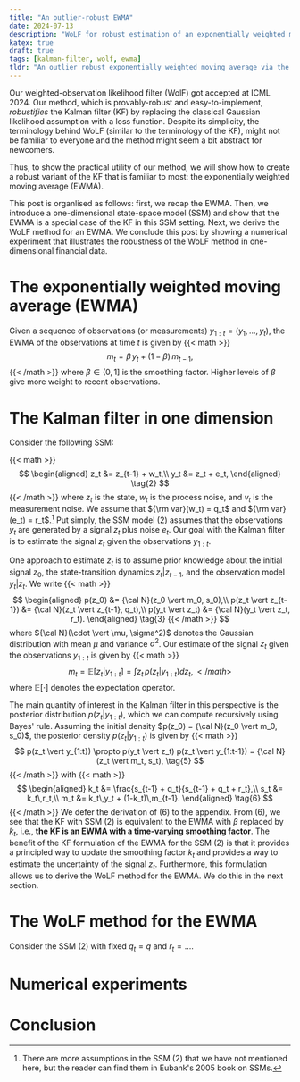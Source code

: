 ```yaml
---
title: "An outlier-robust EWMA"
date: 2024-07-13
description: "WoLF for robust estimation of an exponentially weighted moving average."
katex: true
draft: true
tags: [kalman-filter, wolf, ewma]
tldr: "An outlier robust exponentially weighted moving average via the WoLF method."
---
```


Our weighted-observation likelihood filter (WolF) got accepted at ICML 2024.
Our method, which is provably-robust and easy-to-implement, *robustifies* the Kalman filter (KF)
by replacing the classical Gaussian likelihood assumption with a loss function.
Despite its simplicity, the terminology behind WoLF (similar to the terminology of the KF), might not be familiar to everyone
and the method might seem a bit abstract for newcomers.

Thus, to show the practical utility of our method,
we will show how to create a robust variant of the KF that is familiar to most: the exponentially weighted moving average (EWMA).

This post is organlised as follows:
first, we recap the EWMA.
Then, we introduce a one-dimensional state-space model (SSM) and show that the EWMA is a special case of the KF in this SSM setting.
Next, we derive the WoLF method for an EWMA.
We conclude this post by showing a numerical experiment that illustrates the robustness of the WoLF method in one-dimensional financial data.

# The exponentially weighted moving average (EWMA)
Given a sequence of observations (or measurements) $y_{1:t} = (y_1, \ldots, y_t)$,
the EWMA of the observations at time $t$ is given by
{{< math >}}
$$
m_t = \beta\,y_t + (1-\beta)\,m_{t-1},
\tag{1}
$$
{{< /math >}}
where $\beta \in (0,1]$ is the smoothing factor.
Higher levels of $\beta$ give more weight to recent observations.

# The Kalman filter in one dimension
Consider the following SSM:

{{< math >}}
$$
\begin{aligned}
z_t &= z_{t-1} + w_t,\\
y_t &= z_t + e_t,
\end{aligned}
\tag{2}
$$
{{< /math >}}
where $z_t$ is the state, $w_t$ is the process noise, and $v_t$ is the measurement noise.
We assume that ${\rm var}(w_t) = q_t$ and ${\rm var}(e_t) = r_t$.[^1]
Put simply, the SSM model $(2)$ assumes that the observations $y_t$ are generated by a signal $z_t$ plus noise $e_t$.
Our goal with the Kalman filter is to estimate the signal $z_t$ given the observations $y_{1:t}$.

One approach to estimate $z_t$ is to assume prior knowledge about the
initial signal $z_0$, the state-transition dynamics $z_t \vert z_{t-1}$, and the observation model $y_t \vert z_t$.
We write 
{{< math >}}
$$
\begin{aligned}
p(z_0) &= {\cal N}(z_0 \vert m_0, s_0),\\
p(z_t \vert z_{t-1}) &= {\cal N}(z_t \vert z_{t-1}, q_t),\\
p(y_t \vert z_t) &= {\cal N}(y_t \vert z_t, r_t).
\end{aligned}
\tag{3}
{{< /math >}}
$$
where ${\cal N}(\cdot \vert \mu, \sigma^2)$ denotes the Gaussian distribution with mean $\mu$ and variance $\sigma^2$.
Our estimate of the signal $z_t$ given the observations $y_{1:t}$ is given by
{{< math >}}
$$
m_t = \mathbb{E}[z_t \vert y_{1:t}] = \int z_t\,p(z_t \vert y_{1:t}) dz_t,
\tag{4}
{{< /math >}}
$$
where $\mathbb{E}[\cdot]$ denotes the expectation operator.

The main quantity of interest in the Kalman filter in this perspective is the posterior distribution $p(z_t \vert y_{1:t})$,
which we can compute recursively using Bayes' rule.
Assuming the initial density $p(z_0) = {\cal N}(z_0 \vert m_0, s_0)$,
the posterior density $p(z_t \vert y_{1:t})$ is given by
{{< math >}}
$$
p(z_t \vert y_{1:t}) \propto p(y_t \vert z_t) p(z_t \vert y_{1:t-1}) = {\cal N}(z_t \vert m_t, s_t),
\tag{5}
$$
{{< /math >}}
with
{{< math >}}
$$
\begin{aligned}
k_t &= \frac{s_{t-1} + q_t}{s_{t-1} + q_t + r_t},\\
s_t &= k_t\,r_t,\\
m_t &= k_t\,y_t + (1-k_t)\,m_{t-1}.
\end{aligned}
\tag{6}
$$
{{< /math >}}
We defer the derivation of $(6)$ to the appendix.
From $(6)$, we see that the KF with SSM $(2)$ is equivalent to the EWMA with $\beta$ replaced by $k_t$,
i.e., **the KF is an EWMA with a time-varying smoothing factor**.
The benefit of the KF formulation of the EWMA for the SSM $(2)$ is that it provides a principled way to update the smoothing factor $k_t$
and provides a way to estimate the uncertainty of the signal $z_t$.
Furthermore, this formulation allows us to derive the WoLF method for the EWMA.
We do this in the next section.


# The WoLF method for the EWMA
Consider the SSM $(2)$ with fixed $q_t = q$ and $r_t = ...$.

# Numerical experiments

# Conclusion

[^1]: There are more assumptions in the SSM $(2)$ that we have not mentioned here,
but the reader can find them in Eubank's 2005 book on SSMs.
